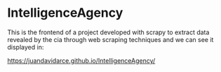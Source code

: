 # IntelligenceAgency
This is the frontend of a project developed with scrapy to extract data revealed by the cia through web scraping techniques and we can see it displayed in:

https://juandavidarce.github.io/IntelligenceAgency/

